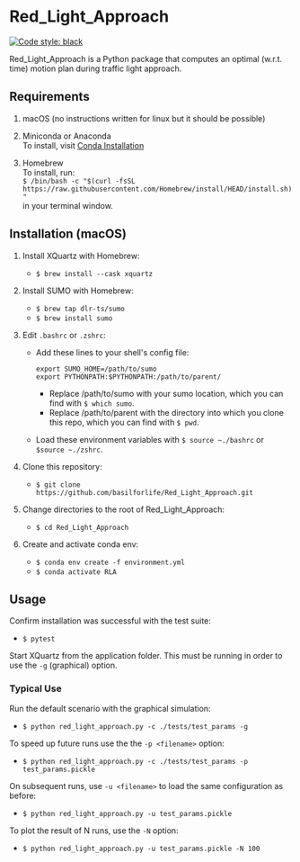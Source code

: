# Red_Light_Approach
[![Code style: black](https://img.shields.io/badge/code%20style-black-000000.svg)](https://github.com/psf/black)

Red_Light_Approach is a Python package that computes an optimal (w.r.t. time) motion plan during traffic light approach.



## Requirements

1. macOS (no instructions written for linux but it should be possible)

2. Miniconda or Anaconda\
To install, visit
[Conda Installation](https://conda.io/projects/conda/en/latest/user-guide/install/macos.html)

3. Homebrew\
To install, run:\
`$ /bin/bash -c "$(curl -fsSL https://raw.githubusercontent.com/Homebrew/install/HEAD/install.sh)"`\
in your terminal window.



## Installation (macOS)

1. Install XQuartz with Homebrew:
   * `$ brew install --cask xquartz`

2. Install SUMO with Homebrew:
   * `$ brew tap dlr-ts/sumo`
   * `$ brew install sumo`

3. Edit `.bashrc` or `.zshrc`:
   * Add these lines to your shell's config file:
     ```
     export SUMO_HOME=/path/to/sumo
     export PYTHONPATH:$PYTHONPATH:/path/to/parent/
     ```
        * Replace /path/to/sumo with your sumo location, which you can find with `$ which sumo`.
        * Replace /path/to/parent with the directory into which you clone this repo, which you can find with `$ pwd`.

   * Load these environment variables with
     `$ source ~./bashrc` or `$source ~./zshrc`.

4. Clone this repository:
   * `$ git clone https://github.com/basilforlife/Red_Light_Approach.git`

5. Change directories to the root of Red_Light_Approach:
   * `$ cd Red_Light_Approach`

6. Create and activate conda env:
   * `$ conda env create -f environment.yml`
   * `$ conda activate RLA`



## Usage

Confirm installation was successful with the test suite:
   * `$ pytest`

Start XQuartz from the application folder. This must be running in order to use the `-g` (graphical) option.

### Typical Use

Run the default scenario with the graphical simulation:
   * `$ python red_light_approach.py -c ./tests/test_params -g`

To speed up future runs use the the `-p <filename>` option:
   * `$ python red_light_approach.py -c ./tests/test_params -p test_params.pickle`

On subsequent runs, use `-u <filename>` to load the same configuration as before:
   * `$ python red_light_approach.py -u test_params.pickle`

To plot the result of N runs, use the `-N` option:
   * `$ python red_light_approach.py -u test_params.pickle -N 100`

